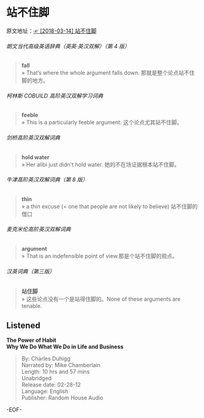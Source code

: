# 站不住脚        
原文地址：[☞ [2018-03-14] 站不住脚 ](http://mp.weixin.qq.com/s/tQa5i2UEu1H4-X8V_XtzlQ)          
        
        
        
###### 朗文当代高级英语辞典（英英·英汉双解）（第 4 版）        
>**fall**        
» That’s where the whole argument falls down. 那就是整个论点站不住脚的地方。        
        
###### 柯林斯 COBUILD 高阶英汉双解学习词典        
>**feeble**        
» This is a particularly feeble argument. 这个论点尤其站不住脚。        
        
###### 剑桥高阶英汉双解词典        
>**hold water**        
» Her alibi just didn't hold water. 她的不在场证据根本站不住脚。        
        
###### 牛津高阶英汉双解词典（第 8 版）        
>**thin**        
» a thin excuse (= one that people are not likely to believe) 站不住脚的借口        
        
###### 麦克米伦高阶英汉双解词典        
>**argument**        
» That is an indefensible point of view.那是个站不住脚的观点。        
        
###### 汉英词典（第三版）        
>**站住脚**        
» 这些论点没有一个是站得住脚的。None of these arguments are tenable.        
        
## Listened        
**The Power of Habit        
Why We Do What We Do in Life and Business**        
>By: Charles Duhigg        
Narrated by: Mike Chamberlain        
Length: 10 hrs and 57 mins        
Unabridged        
Release date: 02-28-12        
Language: English        
Publisher: Random House Audio        
        
-EOF-        

